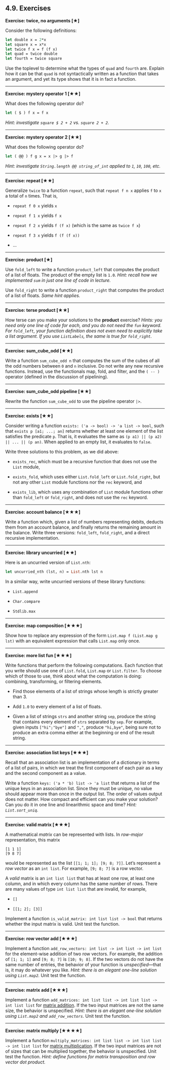 ## 4.9. Exercises

**Exercise: twice, no arguments \[★\]**

Consider the following definitions:

```ocaml
let double x = 2*x
let square x = x*x
let twice f x = f (f x)
let quad = twice double
let fourth = twice square
```

Use the toplevel to determine what the types of `quad` and `fourth` are. Explain how it can be that `quad` is not syntactically written as a function that takes an argument, and yet its type shows that it is in fact a function.

___

**Exercise: mystery operator 1 \[★★\]**

What does the following operator do?

```ocaml
let ( $ ) f x = f x
```

_Hint: investigate `square $ 2 + 2` vs. `square 2 + 2`._

___

**Exercise: mystery operator 2 \[★★\]**

What does the following operator do?

```ocaml
let ( @@ ) f g x = x |> g |> f
```

_Hint: investigate `String.length @@ string_of_int` applied to `1`, `10`, `100`, etc._

___

**Exercise: repeat \[★★\]**

Generalize `twice` to a function `repeat`, such that `repeat f n x` applies `f` to `x` a total of `n` times. That is,

-   `repeat f 0 x` yields `x`
    
-   `repeat f 1 x` yields `f x`
    
-   `repeat f 2 x` yields `f (f x)` (which is the same as `twice f x`)
    
-   `repeat f 3 x` yields `f (f (f x))`
    
-   …
    

___

**Exercise: product \[★\]**

Use `fold_left` to write a function `product_left` that computes the product of a list of floats. The product of the empty list is `1.0`. _Hint: recall how we implemented `sum` in just one line of code in lecture._

Use `fold_right` to write a function `product_right` that computes the product of a list of floats. _Same hint applies._

___

**Exercise: terse product \[★★\]**

How terse can you make your solutions to the **product** exercise? _Hints: you need only one line of code for each, and you do not need the `fun` keyword. For `fold_left`, your function definition does not even need to explicitly take a list argument. If you use `ListLabels`, the same is true for `fold_right`._

___

**Exercise: sum\_cube\_odd \[★★\]**

Write a function `sum_cube_odd n` that computes the sum of the cubes of all the odd numbers between `0` and `n` inclusive. Do not write any new recursive functions. Instead, use the functionals map, fold, and filter, and the `( -- )` operator (defined in the discussion of pipelining).

___

**Exercise: sum\_cube\_odd pipeline \[★★\]**

Rewrite the function `sum_cube_odd` to use the pipeline operator `|>`.

___

**Exercise: exists \[★★\]**

Consider writing a function `exists: ('a -> bool) -> 'a list -> bool`, such that `exists p [a1; ...; an]` returns whether at least one element of the list satisfies the predicate `p`. That is, it evaluates the same as `(p a1) || (p a2) || ... || (p an)`. When applied to an empty list, it evaluates to `false`.

Write three solutions to this problem, as we did above:

-   `exists_rec`, which must be a recursive function that does not use the `List` module,
    
-   `exists_fold`, which uses either `List.fold_left` or `List.fold_right`, but not any other `List` module functions nor the `rec` keyword, and
    
-   `exists_lib`, which uses any combination of `List` module functions other than `fold_left` or `fold_right`, and does not use the `rec` keyword.
    

___

**Exercise: account balance \[★★★\]**

Write a function which, given a list of numbers representing debits, deducts them from an account balance, and finally returns the remaining amount in the balance. Write three versions: `fold_left`, `fold_right`, and a direct recursive implementation.

___

**Exercise: library uncurried \[★★\]**

Here is an uncurried version of `List.nth`:

```ocaml
let uncurried_nth (lst, n) = List.nth lst n
```

In a similar way, write uncurried versions of these library functions:

-   `List.append`
    
-   `Char.compare`
    
-   `Stdlib.max`
    

___

**Exercise: map composition \[★★★\]**

Show how to replace any expression of the form `List.map f (List.map g lst)` with an equivalent expression that calls `List.map` only once.

___

**Exercise: more list fun \[★★★\]**

Write functions that perform the following computations. Each function that you write should use one of `List.fold`, `List.map` or `List.filter`. To choose which of those to use, think about what the computation is doing: combining, transforming, or filtering elements.

-   Find those elements of a list of strings whose length is strictly greater than 3.
    
-   Add `1.0` to every element of a list of floats.
    
-   Given a list of strings `strs` and another string `sep`, produce the string that contains every element of `strs` separated by `sep`. For example, given inputs `["hi";"bye"]` and `","`, produce `"hi,bye"`, being sure not to produce an extra comma either at the beginning or end of the result string.
    

___

**Exercise: association list keys \[★★★\]**

Recall that an association list is an implementation of a dictionary in terms of a list of pairs, in which we treat the first component of each pair as a key and the second component as a value.

Write a function `keys: ('a * 'b) list -> 'a list` that returns a list of the unique keys in an association list. Since they must be unique, no value should appear more than once in the output list. The order of values output does not matter. How compact and efficient can you make your solution? Can you do it in one line and linearithmic space and time? _Hint: `List.sort_uniq`._

___

**Exercise: valid matrix \[★★★\]**

A mathematical _matrix_ can be represented with lists. In _row-major_ representation, this matrix

```
[1 1 1]
[9 8 7]
```
would be represented as the list `[[1; 1; 1]; [9; 8; 7]]`. Let’s represent a _row vector_ as an `int list`. For example, `[9; 8; 7]` is a row vector.

A _valid_ matrix is an `int list list` that has at least one row, at least one column, and in which every column has the same number of rows. There are many values of type `int list list` that are invalid, for example,

-   `[]`
    
-   `[[1; 2]; [3]]`
    

Implement a function `is_valid_matrix: int list list -> bool` that returns whether the input matrix is valid. Unit test the function.

___

**Exercise: row vector add \[★★★\]**

Implement a function `add_row_vectors: int list -> int list -> int list` for the element-wise addition of two row vectors. For example, the addition of `[1; 1; 1]` and `[9; 8; 7]` is `[10; 9; 8]`. If the two vectors do not have the same number of entries, the behavior of your function is _unspecified_—that is, it may do whatever you like. _Hint: there is an elegant one-line solution using `List.map2`._ Unit test the function.

___

**Exercise: matrix add \[★★★\]**

Implement a function `add_matrices: int list list -> int list list -> int list list` for [matrix addition](http://mathworld.wolfram.com/MatrixAddition.html). If the two input matrices are not the same size, the behavior is unspecified. _Hint: there is an elegant one-line solution using `List.map2` and `add_row_vectors`._ Unit test the function.

___

**Exercise: matrix multiply \[★★★★\]**

Implement a function `multiply_matrices: int list list -> int list list -> int list list` for [matrix multiplication](http://mathworld.wolfram.com/MatrixMultiplication.html). If the two input matrices are not of sizes that can be multiplied together, the behavior is unspecified. Unit test the function. _Hint: define functions for matrix transposition and row vector dot product._